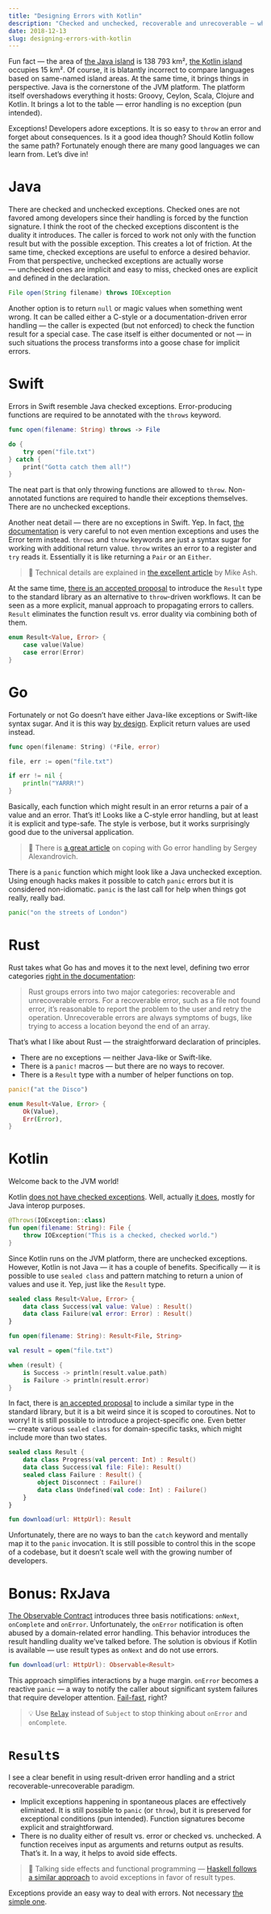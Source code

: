 ```yaml
---
title: "Designing Errors with Kotlin"
description: "Checked and unchecked, recoverable and unrecoverable — what to pick?"
date: 2018-12-13
slug: designing-errors-with-kotlin
---
```


Fun fact — the area of
[the Java island](https://en.wikipedia.org/wiki/Java) is 138 793 km²,
[the Kotlin island](https://en.wikipedia.org/wiki/Kotlin_Island) occupies 15 km².
Of course, it is blatantly incorrect to compare languages based on same-named island areas.
At the same time, it brings things in perspective. Java is the cornerstone
of the JVM platform. The platform itself overshadows everything it hosts:
Groovy, Ceylon, Scala, Clojure and Kotlin. It brings
a lot to the table — error handling is no exception (pun intended).

Exceptions! Developers adore exceptions. It is so easy to `throw` an error
and forget about consequences. Is it a good idea though? Should Kotlin follow
the same path? Fortunately enough there are many good languages we can learn from.
Let’s dive in!

# Java

There are checked and unchecked exceptions.
Checked ones are not favored among developers since their handling
is forced by the function signature.
I think the root of the checked exceptions discontent
is the duality it introduces. The caller is forced to
work not only with the function result but with
the possible exception. This creates a lot of friction.
At the same time, checked exceptions are useful to enforce
a desired behavior. From that perspective, unchecked exceptions are actually
worse — unchecked ones are implicit and easy to miss, checked ones
are explicit and defined in the declaration.

```java
File open(String filename) throws IOException
```

Another option is to return `null` or magic values when something went wrong.
It can be called either a C-style or a documentation-driven error handling —
the caller is expected (but not enforced) to check the function result
for a special case. The case itself is either documented or not — in such situations
the process transforms into a goose chase for implicit errors.

# Swift

Errors in Swift resemble Java checked exceptions.
Error-producing functions are required to be annotated with the `throws` keyword.

```swift
func open(filename: String) throws -> File
```
```swift
do {
    try open("file.txt")
} catch {
    print("Gotta catch them all!")
}
```

The neat part is that only throwing functions are allowed to `throw`.
Non-annotated functions are required to handle their exceptions themselves.
There are no unchecked exceptions.

Another neat detail — there are no exceptions in Swift. Yep. In fact,
[the documentation](https://docs.swift.org/swift-book/LanguageGuide/ErrorHandling.html)
is very careful to not even mention exceptions and uses the Error term instead.
`throws` and `throw` keywords are just a syntax sugar for working with additional return
value. `throw` writes an error to a register and `try` reads it.
Essentially it is like returning a `Pair` or an `Either`.

> :book: Technical details are explained in
> [the excellent article](https://www.mikeash.com/pyblog/friday-qa-2017-08-25-swift-error-handling-implementation.html)
> by Mike Ash.

At the same time,
[there is an accepted proposal](https://github.com/apple/swift-evolution/blob/master/proposals/0235-add-result.md)
to introduce the `Result` type to the standard library as an alternative
to `throw`-driven workflows. It can be seen as a more explicit, manual
approach to propagating errors to callers. `Result` eliminates
the function result vs. error duality via combining both of them.

```swift
enum Result<Value, Error> {
    case value(Value)
    case error(Error)
}
```

# Go

Fortunately or not Go doesn’t have either Java-like exceptions or
Swift-like syntax sugar. And it is this way [by design](https://golang.org/doc/faq#exceptions).
Explicit return values are used instead.

```go
func open(filename: String) (*File, error)
```
```go
file, err := open("file.txt")

if err != nil {
    println("YARRR!")
}
```
Basically, each function which might result in an error returns a pair
of a value and an error. That’s it! Looks like a C-style error
handling, but at least it is explicit and type-safe. The style
is verbose, but it works surprisingly good due to the universal application.

> :book: There is [a great article](https://evilmartians.com/chronicles/errors-in-go-from-denial-to-acceptance)
> on coping with Go error handling by Sergey Alexandrovich.

There is a `panic` function which might look like a Java
unchecked exception. Using enough hacks makes it possible to catch `panic` errors
but it is considered non-idiomatic.
`panic` is the last call for help when things got really, really bad.

```go
panic("on the streets of London")
```

# Rust

Rust takes what Go has and moves it to the next level, defining
two error categories
[right in the documentation](https://doc.rust-lang.org/book/ch09-00-error-handling.html):

> Rust groups errors into two major categories: recoverable and unrecoverable errors.
> For a recoverable error, such as a file not found error, it’s reasonable to report
> the problem to the user and retry the operation.
> Unrecoverable errors are always symptoms of bugs,
> like trying to access a location beyond the end of an array.

That’s what I like about Rust — the straightforward declaration of principles.

* There are no exceptions — neither Java-like or Swift-like.
* There is a `panic!` macros — but there are no ways to recover.
* There is a `Result` type with a number of helper functions on top.

```rust
panic!("at the Disco")
```

```rust
enum Result<Value, Error> {
    Ok(Value),
    Err(Error),
}
```

# Kotlin

Welcome back to the JVM world!

Kotlin
[does not have checked exceptions](https://kotlinlang.org/docs/reference/exceptions.html#checked-exceptions).
Well, actually [it does](https://kotlinlang.org/docs/reference/java-to-kotlin-interop.html#checked-exceptions),
mostly for Java interop purposes.

```kotlin
@Throws(IOException::class)
fun open(filename: String): File {
    throw IOException("This is a checked, checked world.")
}
```

Since Kotlin runs on the JVM platform, there are unchecked exceptions.
However, Kotlin is not Java — it has a couple of benefits.
Specifically — it is possible to use `sealed class` and pattern matching
to return a union of values and use it. Yep, just like the `Result` type.

```kotlin
sealed class Result<Value, Error> {
    data class Success(val value: Value) : Result()
    data class Failure(val error: Error) : Result()
}
```
```kotlin
fun open(filename: String): Result<File, String>
```
```kotlin
val result = open("file.txt")

when (result) {
    is Success -> println(result.value.path)
    is Failure -> println(result.error)
}
```

In fact, there is [an accepted proposal](https://github.com/Kotlin/KEEP/blob/master/proposals/stdlib/result.md)
to include a similar type in the standard library, but it is a bit weird
since it is scoped to coroutines. Not to worry! It is still possible to introduce
a project-specific one. Even better — create various `sealed class` for domain-specific
tasks, which might include more than two states.

```kotlin
sealed class Result {
    data class Progress(val percent: Int) : Result()
    data class Success(val file: File): Result()
    sealed class Failure : Result() {
        object Disconnect : Failure()
        data class Undefined(val code: Int) : Failure()
    }
}

fun download(url: HttpUrl): Result
```

Unfortunately, there are no ways to ban the `catch` keyword and
mentally map it to the `panic` invocation. It is still possible
to control this in the scope of a codebase, but it doesn’t scale
well with the growing number of developers.

# Bonus: RxJava

[The Observable Contract](http://reactivex.io/documentation/contract.html)
introduces three basis notifications: `onNext`, `onComplete` and `onError`.
Unfortunately, the `onError` notification is often abused by a domain-related
error handling. This behavior introduces the result handling duality we’ve talked before.
The solution is obvious if Kotlin is available — use result types as `onNext`
and do not use errors.

```kotlin
fun download(url: HttpUrl): Observable<Result>
```

This approach simplifies interactions by a huge margin.
`onError` becomes a reactive `panic` — a way to notify the caller
about significant system failures that require developer attention.
[Fail-fast](https://en.wikipedia.org/wiki/Fail-fast), right?

> :bulb: Use [`Relay`](https://github.com/JakeWharton/RxRelay)
> instead of `Subject` to stop thinking about `onError` and `onComplete`.

# `Result`s

I see a clear benefit in using result-driven error handling and a strict
recoverable-unrecoverable paradigm.

* Implicit exceptions happening in spontaneous places are effectively
  eliminated. It is still possible to `panic` (or `throw`),
  but it is preserved for exceptional conditions (pun intended).
  Function signatures become explicit and straightforward.
* There is no duality either of result vs. error or checked vs. unchecked.
  A function receives input as arguments and returns output
  as results. That’s it. In a way, it helps to avoid side effects.

> :book: Talking side effects and functional programming —
> [Haskell follows a similar approach](http://book.realworldhaskell.org/read/error-handling.html)
> to avoid exceptions in favor of result types.

Exceptions provide an easy way to deal with errors. Not necessary
[the simple one](https://www.infoq.com/presentations/Simple-Made-Easy).

